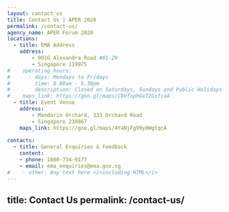 ```yaml
---
layout: contact_us
title: Contact Us | APER 2020
permalink: /contact-us/
agency_name: APER Forum 2020
locations:
  - title: EMA Address
    address:
        - 991G Alexandra Road #01-29
        - Singapore 119975
#    operating_hours:
#      - days: Mondays to Fridays
#        time: 8.00am - 5.30pm
#        description: Closed on Saturdays, Sundays and Public Holidays
#    maps_link: https://goo.gl/maps/C8VfxphGxT2GsfcaA
  - title: Event Venue
    address:
        - Mandarin Orchard, 333 Orchard Road
        - Singapore 238867
    maps_link: https://goo.gl/maps/4YaNjFg99y8WgtqcA
    
contacts:
  - title: General Enquiries & Feedback
    content:
    - phone: 1800-734-9177
    - email: ema_enquiries@ema.gov.sg
#    - other: Any text here <i>including HTML</i>
---
```

title: Contact Us
permalink: /contact-us/
---
